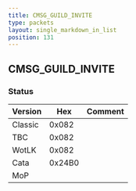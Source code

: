 ```yaml
---
title: CMSG_GUILD_INVITE
type: packets
layout: single_markdown_in_list
position: 131
---
```


## CMSG_GUILD_INVITE

### Status

Version    | Hex        | Comment
---------- | ---------- | ---------- 
Classic    | 0x082      |
TBC        | 0x082      |
WotLK      | 0x082      |
Cata       | 0x24B0     |
MoP        |            |